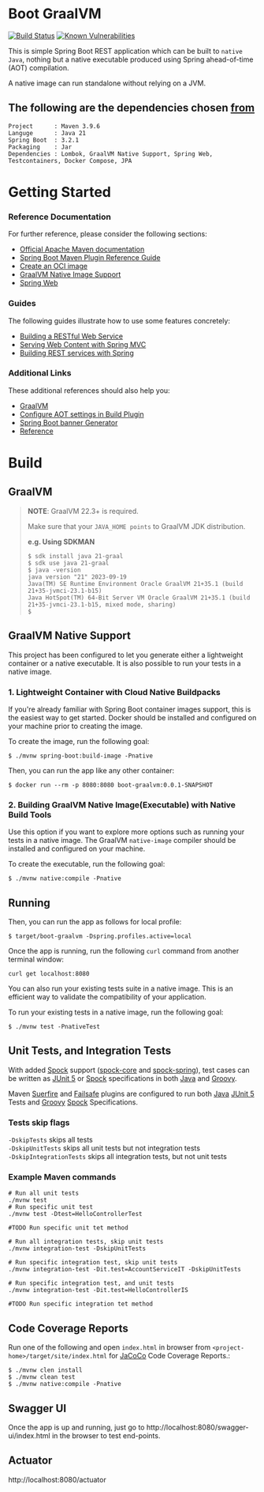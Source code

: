 # Boot GraalVM
[![Build Status](https://github.com/gpottepalem/boot-graalvm/actions/workflows/build-pull-request.yml/badge.svg)](https://github.com/gpottepalem/boot-graalvm/actions/workflows/build-pull-request.yml/badge.svg)
[![Known Vulnerabilities](https://snyk.io/test/github/gpottepalem/boot-graalvm/badge.svg?targetFile=pom.xml)](https://snyk.io/test/github/gpottepalem/boot-graalvm?targetFile=pom.xml)

This is simple Spring Boot REST application which can be built to `native Java`, nothing but a native 
executable produced using Spring ahead-of-time (AOT) compilation.

A native image can run standalone without relying on a JVM.

## The following are the dependencies chosen [from](https://start.spring.io/)
```
Project      : Maven 3.9.6 
Languge      : Java 21  
Spring Boot  : 3.2.1
Packaging    : Jar
Dependencies : Lombok, GraalVM Native Support, Spring Web, Testcontainers, Docker Compose, JPA
```
# Getting Started

### Reference Documentation
For further reference, please consider the following sections:

* [Official Apache Maven documentation](https://maven.apache.org/guides/index.html)
* [Spring Boot Maven Plugin Reference Guide](https://docs.spring.io/spring-boot/docs/3.0.5/maven-plugin/reference/html/)
* [Create an OCI image](https://docs.spring.io/spring-boot/docs/3.0.5/maven-plugin/reference/html/#build-image)
* [GraalVM Native Image Support](https://docs.spring.io/spring-boot/docs/3.0.5/reference/html/native-image.html#native-image)
* [Spring Web](https://docs.spring.io/spring-boot/docs/3.0.5/reference/htmlsingle/#web)

### Guides
The following guides illustrate how to use some features concretely:

* [Building a RESTful Web Service](https://spring.io/guides/gs/rest-service/)
* [Serving Web Content with Spring MVC](https://spring.io/guides/gs/serving-web-content/)
* [Building REST services with Spring](https://spring.io/guides/tutorials/rest/)

### Additional Links
These additional references should also help you:

* [GraalVM](https://www.graalvm.org/)
* [Configure AOT settings in Build Plugin](https://docs.spring.io/spring-boot/docs/3.0.5/maven-plugin/reference/htmlsingle/#aot)
* [Spring Boot banner Generator](https://springhow.com/spring-boot-banner-generator/)
* [Reference](https://blogs.oracle.com/java/post/go-native-with-spring-boot-3-and-graalvm)

# Build
## GraalVM
> **NOTE**: GraalVM 22.3+ is required.  
> 
> Make sure that your `JAVA_HOME points` to GraalVM JDK distribution.  
> 
> **e.g. Using SDKMAN**
> ```
> $ sdk install java 21-graal 
> $ sdk use java 21-graal
> $ java -version 
> java version "21" 2023-09-19
> Java(TM) SE Runtime Environment Oracle GraalVM 21+35.1 (build 21+35-jvmci-23.1-b15)
> Java HotSpot(TM) 64-Bit Server VM Oracle GraalVM 21+35.1 (build 21+35-jvmci-23.1-b15, mixed mode, sharing)
> $
> ```
> 
## GraalVM Native Support

This project has been configured to let you generate either a lightweight container or a native executable.
It is also possible to run your tests in a native image.

### 1. Lightweight Container with Cloud Native Buildpacks
If you're already familiar with Spring Boot container images support, this is the easiest way to get started.
Docker should be installed and configured on your machine prior to creating the image.

To create the image, run the following goal:

```
$ ./mvnw spring-boot:build-image -Pnative
```

Then, you can run the app like any other container:

```
$ docker run --rm -p 8080:8080 boot-graalvm:0.0.1-SNAPSHOT
```

### 2.  Building GraalVM Native Image(Executable) with Native Build Tools
Use this option if you want to explore more options such as running your tests in a native image.
The GraalVM `native-image` compiler should be installed and configured on your machine.

To create the executable, run the following goal:

```
$ ./mvnw native:compile -Pnative
```

## Running
Then, you can run the app as follows for local profile:
```
$ target/boot-graalvm -Dspring.profiles.active=local
```

Once the app is running, run the following `curl` command from another terminal window:
```
curl get localhost:8080
```

You can also run your existing tests suite in a native image.
This is an efficient way to validate the compatibility of your application.

To run your existing tests in a native image, run the following goal:

```
$ ./mvnw test -PnativeTest
```

## Unit Tests, and Integration Tests
With added [Spock](https://github.com/spockframework/spock) support ([spock-core](https://mvnrepository.com/artifact/org.spockframework/spock-core) and 
[spock-spring](https://mvnrepository.com/artifact/org.spockframework/spock-spring)), test cases can be written 
 as [JUnit 5](https://junit.org/junit5/) or [Spock](https://spockframework.org/) specifications in both 
[Java](https://dev.java/) and [Groovy](https://groovy-lang.org/).

Maven [Suerfire](https://maven.apache.org/surefire/maven-surefire-plugin/) and 
[Failsafe](https://maven.apache.org/surefire/maven-failsafe-plugin/) plugins are configured to run both 
[Java](https://dev.java/) [JUnit 5](https://junit.org/junit5/) Tests
and [Groovy](https://groovy-lang.org/) [Spock](https://github.com/spockframework/spock)  Specifications.

### Tests skip flags  
`-DskipTests` skips all tests  
`-DskipUnitTests` skips all unit tests but not integration tests  
`-DskipIntegrationTests` skips all integration tests, but not unit tests  

### Example Maven commands 
```
# Run all unit tests
./mvnw test
# Run specific unit test
./mvnw test -Dtest=HelloControllerTest

#TODO Run specific unit tet method

# Run all integration tests, skip unit tests
./mvnw integration-test -DskipUnitTests

# Run specific integration test, skip unit tests
./mvnw integration-test -Dit.test=AccountServiceIT -DskipUnitTests

# Run specific integration test, and unit tests
./mvnw integration-test -Dit.test=HelloControllerIS

#TODO Run specific integration tet method
```

## Code Coverage Reports
Run one of the following and open `index.html` in browser from `<project-home>/target/site/index.html` 
for [JaCoCo](https://www.eclemma.org/jacoco/) Code Coverage Reports.:
```
$ ./mvnw clen install
$ ./mvnw clean test
$ ./mvnw native:compile -Pnative
```

## Swagger UI
Once the app is up and running, just go to http://localhost:8080/swagger-ui/index.html in the browser to test end-points.

## Actuator
http://localhost:8080/actuator

